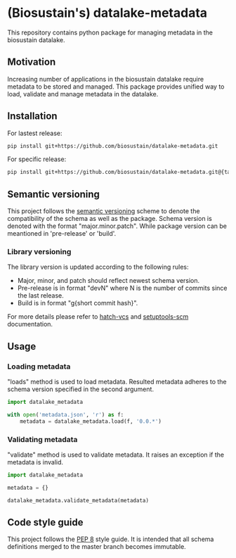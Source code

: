 # (Biosustain's) datalake-metadata
This repository contains python package for managing metadata in the biosustain datalake.

## Motivation
Increasing number of applications in the biosustain datalake require metadata to be stored and managed.
This package provides unified way to load, validate and manage metadata in the datalake.

## Installation
For lastest release:
```bash
pip install git+https://github.com/biosustain/datalake-metadata.git
```
For specific release:
```bash
pip install git+https://github.com/biosustain/datalake-metadata.git@{tag}
```

## Semantic versioning
This project follows the [semantic versioning](https://semver.org/) scheme to denote the compatibility of the schema as well as the package.
Schema version is denoted with the format "major.minor.patch". While package version can be meantioned in 'pre-release' or 'build'.

### Library versioning
The library version is updated according to the following rules:

- Major, minor, and patch should reflect newest schema version.
- Pre-release is in format "devN" where N is the number of commits since the last release.
- Build is in format "g{short commit hash}".

For more details please refer to [hatch-vcs](https://github.com/ofek/hatch-vcs) and [setuptools-scm](https://setuptools-scm.readthedocs.io/en/latest/usage/#default-versioning-scheme) documentation.

## Usage
### Loading metadata
"loads" method is used to load metadata.
Resulted metadata adheres to the schema version specified in the second argument.
```python
import datalake_metadata

with open('metadata.json', 'r') as f:
    metadata = datalake_metadata.load(f, '0.0.*')
```

### Validating metadata
"validate" method is used to validate metadata. It raises an exception if the metadata is invalid.
```python
import datalake_metadata

metadata = {}

datalake_metadata.validate_metadata(metadata)
```

## Code style guide
This project follows the [PEP 8](https://www.python.org/dev/peps/pep-0008/) style guide.
It is intended that all schema definitions merged to the master branch becomes immutable.
